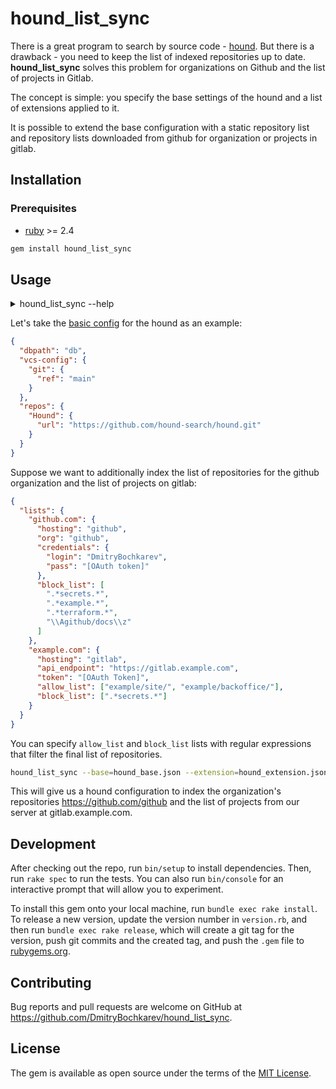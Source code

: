 # hound_list_sync

There is a great program to search by source code - [hound](https://github.com/hound-search/hound). But there is a drawback - you need to keep the list of indexed repositories up to date.
**hound_list_sync** solves this problem for organizations on Github and the list of projects in Gitlab.

The concept is simple: you specify the base settings of the hound and a list of extensions applied to it.

It is possible to extend the base configuration with a static repository list and repository lists downloaded from github for organization or projects in gitlab.

## Installation

### Prerequisites

- [ruby](https://ruby-lang.org) >= 2.4

```sh
gem install hound_list_sync
```

## Usage

<details>

<summary>hound_list_sync --help</summary>

```txt
Usage: hound_list_sync [options]
        --base=FILE                  Base Hound Config(required)
        --out=FILE                   Resulting Hound Config(required)
        --extension=FILE             Extension config, allow to have multiple
    -h, --help                       Print this help

    Base config is regular hound config:
        {
          "dbpath" : "db",
          "vcs-config" : {
            "git": {
              "ref" : "main"
            }
          },
          "repos" : {
            "Hound" : {
              "url" : "https://github.com/hound-search/hound.git"
            }
          }
        }

    Extensions configs allow to specify how to enrich base config:
        {
          "repos": {
            "hound_list_sync": {
              "url": "https://github.com/DmitryBochkarev/hound_list_sync.git"
            }
          },
          "lists": {
            "wallarm": {
              "hosting": "github",
              "org": "wallarm",
              "credentials": {
                "login": "DmitryBochkarev",
                "pass": "[OAuth Token]"
              }
            },
            "example.com": {
              "hosting": "gitlab",
              "api_endpoint": "https://gitlab.example.com",
              "token": "[OAuth Token]",
              "allow_list": [
                "example/site/", "example/backoffice/"
              ],
              "block_list": [
                ".*secrets.*"
              ]
            }
          }
        }
```

</details>

Let's take the [basic config](https://github.com/hound-search/hound/blob/main/config-example.json) for the hound as an example:

```json
{
  "dbpath": "db",
  "vcs-config": {
    "git": {
      "ref": "main"
    }
  },
  "repos": {
    "Hound": {
      "url": "https://github.com/hound-search/hound.git"
    }
  }
}
```

Suppose we want to additionally index the list of repositories for the github organization and the list of projects on gitlab:

```json
{
  "lists": {
    "github.com": {
      "hosting": "github",
      "org": "github",
      "credentials": {
        "login": "DmitryBochkarev",
        "pass": "[OAuth token]"
      },
      "block_list": [
        ".*secrets.*",
        ".*example.*",
        ".*terraform.*",
        "\\Agithub/docs\\z"
      ]
    },
    "example.com": {
      "hosting": "gitlab",
      "api_endpoint": "https://gitlab.example.com",
      "token": "[OAuth Token]",
      "allow_list": ["example/site/", "example/backoffice/"],
      "block_list": [".*secrets.*"]
    }
  }
}
```

You can specify `allow_list` and `block_list` lists with regular expressions that filter the final list of repositories.

```sh
hound_list_sync --base=hound_base.json --extension=hound_extension.json --out=hound_config.json
```

This will give us a hound configuration to index the organization's repositories https://github.com/github and the list of projects from our server at gitlab.example.com.

## Development

After checking out the repo, run `bin/setup` to install dependencies. Then, run `rake spec` to run the tests. You can also run `bin/console` for an interactive prompt that will allow you to experiment.

To install this gem onto your local machine, run `bundle exec rake install`. To release a new version, update the version number in `version.rb`, and then run `bundle exec rake release`, which will create a git tag for the version, push git commits and the created tag, and push the `.gem` file to [rubygems.org](https://rubygems.org).

## Contributing

Bug reports and pull requests are welcome on GitHub at https://github.com/DmitryBochkarev/hound_list_sync.

## License

The gem is available as open source under the terms of the [MIT License](https://opensource.org/licenses/MIT).
